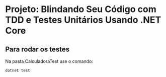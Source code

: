 # Projeto: Blindando Seu Código com TDD e Testes Unitários Usando .NET Core

## Para rodar os testes

 Na pasta CalculadoraTest use o comando:

```dotnet test```


